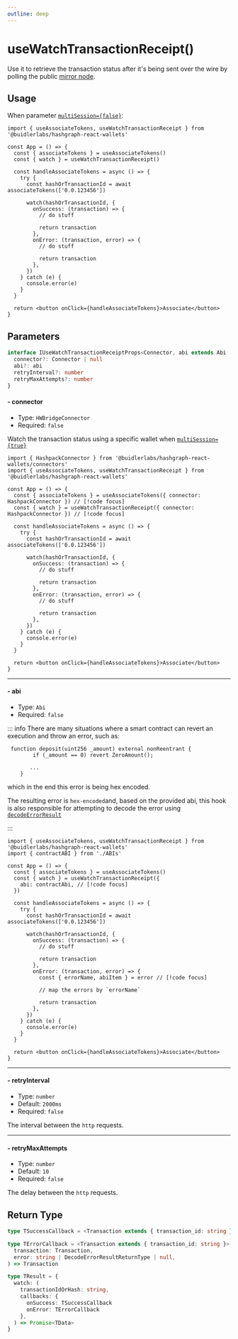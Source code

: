 ```yaml
---
outline: deep
---
```


# useWatchTransactionReceipt()

Use it to retrieve the transaction status after it's being sent over the wire by polling the public [mirror node](https://docs.hedera.com/hedera/core-concepts/mirror-nodes).

## Usage

When parameter [`multiSession={false}`](/configuration.html#%F0%9F%94%80-multisession):

```tsx
import { useAssociateTokens, useWatchTransactionReceipt } from '@buidlerlabs/hashgraph-react-wallets'

const App = () => {
  const { associateTokens } = useAssociateTokens()
  const { watch } = useWatchTransactionReceipt()

  const handleAssociateTokens = async () => {
    try {
      const hashOrTransactionId = await associateTokens(['0.0.123456'])

      watch(hashOrTransactionId, {
        onSuccess: (transaction) => {
          // do stuff

          return transaction
        },
        onError: (transaction, error) => {
          // do stuff

          return transaction
        },
      })
    } catch (e) {
      console.error(e)
    }
  }

  return <button onClick={handleAssociateTokens}>Associate</button>
}
```

## Parameters

```ts
interface IUseWatchTransactionReceiptProps<Connector, abi extends Abi | readonly unknown[]> {
  connector?: Connector | null
  abi?: abi
  retryInterval?: number
  retryMaxAttempts?: number
}
```

#### - connector

- Type: `HWBridgeConnector`
- Required: `false`

Watch the transaction status using a specific wallet when [`multiSession={true}`](/configuration.html#%F0%9F%94%80-multisession)

```tsx
import { HashpackConnector } from '@buidlerlabs/hashgraph-react-wallets/connectors'
import { useAssociateTokens, useWatchTransactionReceipt } from '@buidlerlabs/hashgraph-react-wallets'

const App = () => {
  const { associateTokens } = useAssociateTokens({ connector: HashpackConnector }) // [!code focus]
  const { watch } = useWatchTransactionReceipt({ connector: HashpackConnector }) // [!code focus]

  const handleAssociateTokens = async () => {
    try {
      const hashOrTransactionId = await associateTokens(['0.0.123456'])

      watch(hashOrTransactionId, {
        onSuccess: (transaction) => {
          // do stuff

          return transaction
        },
        onError: (transaction, error) => {
          // do stuff

          return transaction
        },
      })
    } catch (e) {
      console.error(e)
    }
  }

  return <button onClick={handleAssociateTokens}>Associate</button>
}
```

---

#### - abi

- Type: `Abi`
- Required: `false`

::: info
There are many situations where a smart contract can revert an execution and throw an error, such as:

```solidity
 function deposit(uint256 _amount) external nonReentrant {
        if (_amount == 0) revert ZeroAmount();

       ...
    }
```

which in the end this error is being hex encoded.

The resulting error is `hex-encoded`and, based on the provided abi, this hook is also responsible for attempting to decode the error using [`decodeErrorResult`](https://viem.sh/docs/contract/decodeErrorResult#decodeerrorresult)

:::

```tsx
import { useAssociateTokens, useWatchTransactionReceipt } from '@buidlerlabs/hashgraph-react-wallets'
import { contractABI } from './ABIs'

const App = () => {
  const { associateTokens } = useAssociateTokens()
  const { watch } = useWatchTransactionReceipt({
    abi: contractAbi, // [!code focus]
  })

  const handleAssociateTokens = async () => {
    try {
      const hashOrTransactionId = await associateTokens(['0.0.123456'])

      watch(hashOrTransactionId, {
        onSuccess: (transaction) => {
          // do stuff

          return transaction
        },
        onError: (transaction, error) => {
          const { errorName, abiItem } = error // [!code focus]

          // map the errors by `errorName`

          return transaction
        },
      })
    } catch (e) {
      console.error(e)
    }
  }

  return <button onClick={handleAssociateTokens}>Associate</button>
}
```

---

#### - retryInterval

- Type: `number`
- Default: `2000ms`
- Required: `false`

The interval between the `http` requests.

---

#### - retryMaxAttempts

- Type: `number`
- Default: `10`
- Required: `false`

The delay between the `http` requests.

## Return Type

```ts
type TSuccessCallback = <Transaction extends { transaction_id: string }>(transaction: Transaction) => Transaction

type TErrorCallback = <Transaction extends { transaction_id: string }>(
  transaction: Transaction,
  error: string | DecodeErrorResultReturnType | null,
) => Transaction

type TResult = {
  watch: (
    transactionIdOrHash: string,
    callbacks: {
      onSuccess: TSuccessCallback
      onError: TErrorCallback
    },
  ) => Promise<TData>
}
```
